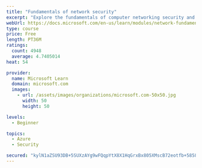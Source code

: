 ```yaml
---
title: "Fundamentals of network security"
excerpt: "Explore the fundamentals of computer networking security and monitoring."
webUrl: https://docs.microsoft.com/en-us/learn/modules/network-fundamentals-2/
type: course
price: Free
length: PT36M
ratings:
  count: 4948
  average: 4.7405014
heat: 54

provider:
  name: Microsoft Learn
  domain: microsoft.com
  images:
    - url: /assets/images/organizations/microsoft.com-50x50.jpg
      width: 50
      height: 50

levels:
  - Beginner

topics:
  - Azure
  - Security

secured: "kylN1aZSU93DB+5SUXzAYg9wFQqpYtX8X1HqGrxBx805XMscB72eotfb+5858MlXRl5HcZCE5VGMUIoU6VionW++KP+IU1N0uVjkCnrA/LzzHh+jZMjXbZzmpTBEUTaZmao2aHXwq2HybX4gdiM1BcLTNsCccNv/U+8WrJAqTCCRxt1BKtCazDVuOeOXaSQ3BzQ5913iV8GPW6MRc3OTQDmH5w08QmYdhtW8X9QZgZJPTYQqkE5d8EwilLKbkOPu6yglsFTwR2MQymhqVIWxRPMNTPN5bddxws5QmxBr2iJZongovwW/1j2KnAMDJ9yMpEAqTbXvj4i2f0ZVGqhAQfj50/O2YoAQsxELF94vh8InpzjZg5W0QjOPAD6jOOEwGpcdzKlJJAdMfeNuZKxkZdUYPWh1KEGZzBk72tK92HQ=;pAWcJTp/4Aony9CiBTw5oQ=="
---
```



